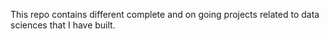 This repo contains different complete and on going projects related to data sciences that I have built.
